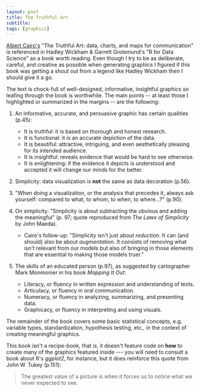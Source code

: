 ```yaml
---
layout: post
title: The Truthful Art
subtitle:  
tags: [graphics]
---
```


[Albert Cairo's](http://www.thefunctionalart.com/) "The Truthful Art:  data, charts, and maps for communication" is referenced in Hadley Wickham & Garrett Grolemund's "R for Data Science" as a book worth reading.  Even though I try to be as deliberate, careful, and creative as possible when generating graphics I figured if this book was getting a shout out from a legend like Hadley Wickham then I should give it a go.  

The text is chock-full of well-designed, informative, insightful graphics so leafing through the book is worthwhile.  The main points -- at least those I highlighted or summarized in the margins -- are the following:

1. An informative, accurate, and persuasive graphic has certain qualities (p.45):
    + It is truthful:  it is based on thorough and honest research.
    + It is functional:  it is an accurate depiction of the data.
    + It is beautiful:  attractive, intriguing, and even aesthetically pleasing for its intended audience.
    + It is insightful:  reveals evidence that would be hard to see otherwise.
    + It is enlightening:  if the evidence it depicts is understood and accepted it will change our minds for the better.  

2. Simplicity:  data visualization is **not** the same as data decoration (p.56).  

3. "When doing a visualization, or the analysis that precedes it, always ask yourself:  compared to what, to whom, to when, to where...?" (p.90).

4. On simplicity:  "Simplicity is about subtracting the obvious and adding the meaningful" (p. 97; quote reproduced from *The Laws of Simplicity* by John Maeda).  
    + Cairo's follow-up:  "Simplicity isn't just about *reduction*.  It can (and should) also be about *augmentation*.  It consists of removing what isn't relevant from our models but also of bringing in those elements that are essential to making those models truer."  

5. The skills of an educated person (p.97), as suggested by cartographer Mark Monmonier in his book *Mapping It Out*:
    + Literacy, or fluency in written expression and understanding of texts.
    + Articulacy, or fluency in oral communication.
    + Numeracy, or fluency in analyzing, summarizing, and presenting data.
    + Graphicacy, or fluency in interpreting and using visuals.  
 
The remainder of the book covers some basic statistical concepts, e.g. variable types, standardization, hypothesis testing, etc., in the context of creating meaningful graphics.  

This book isn't a recipe-book, that is, it doesn't feature code on **how** to create many of the graphics featured inside --- you will need to consult a book about R's *ggplot2*, for instance, but it does reinforce this quote from John W. Tukey (p.151):  
> The greatest value of a picture is when it forces us to notice what we never expected to see. 
